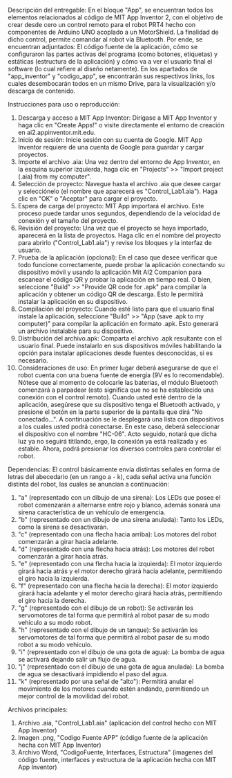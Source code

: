 Descripción del entregable: En el bloque "App", se encuentran todos los elementos relacionados al código de MIT App Inventor 2, con el objetivo de crear desde cero un control remoto para el robot PRT4 hecho con componentes de Arduino UNO acoplado a un MotorShield. La finalidad de dicho control, permite comandar al robot vía Bluetooth. Por ende, se encuentran adjuntados: El código fuente de la aplicación, cómo se configuraron las partes activas del programa (como botones, etiquetas) y estáticas (estructura de la aplicación) y cómo va a ver el usuario final el software (lo cual refiere al diseño netamente). En los apartados de "app_inventor" y "codigo_app", se encontrarán sus respectivos links, los cuales desembocarán todos en un mismo Drive, para la visualización y/o descarga de contenido.

Instrucciones para uso o reproducción:
1. Descarga y acceso a MIT App Inventor: Dirígase a MIT App Inventor y haga clic en "Create Apps!" o visite directamente el entorno de creación en ai2.appinventor.mit.edu.
2. Inicio de sesión: Inicie sesión con su cuenta de Google. MIT App Inventor requiere de una cuenta de Google para guardar y cargar proyectos.
3. Importe el archivo .aia: Una vez dentro del entorno de App Inventor, en la esquina superior izquierda, haga clic en "Projects" >> "Import project (.aia) from my computer".
4. Selección de proyecto: Navegue hasta el archivo .aia que desee cargar y selecciónelo (el nombre que aparecerá es "Control_Lab1.aia"). Haga clic en "OK" o "Aceptar" para cargar el proyecto.
5. Espera de carga del proyecto: MIT App importará el archivo. Este proceso puede tardar unos segundos, dependiendo de la velocidad de conexión y el tamaño del proyecto. 
6. Revisión del proyecto: Una vez que el proyecto se haya importado, aparecerá en la lista de proyectos. Haga clic en el nombre del proyecto para abrirlo ("Control_Lab1.aia") y revise los bloques y la interfaz de usuario.
7. Prueba de la aplicación (opcional): En el caso que desee verificar que todo funcione correctamente, puede probar la aplicación conectando su dispositivo móvil y usando la aplicación Mit AI2 Companion para escanear el código QR y probar la aplicación en tiempo real. O bien, seleccione "Build" >> "Provide QR code for .apk" para compilar la aplicación y obtener un código QR de descarga. Esto le permitirá instalar la aplicación en su dispositivo.
8. Compilación del proyecto: Cuando esté listo para que el usuario final instale la aplicación, seleccione "Build" >> "App (save .apk to my computer)" para compilar la aplicación en formato .apk. Esto generará un archivo instalable para su dispositivo.
9. Distribución del archivo.apk: Comparta el archivo .apk resultante con el usuario final. Puede instalarlo en sus dispositivos móviles habilitando la opción para instalar aplicaciones desde fuentes desconocidas, si es necesario.
10. Consideraciones de uso: En primer lugar deberá asegurarse de que el robot cuenta con una buena fuente de energía (9V es lo recomendable). Nótese que al momento de colocarle las baterias, el módulo Bluetooth comenzará a parpadear (esto significa que no se ha establecido una conexión con el control remoto). Cuando usted esté dentro de la aplicación, asegúrese que su dispositivo tenga el Bluetooth activado, y presione el botón en la parte superior de la pantalla que dirá "No conectado...". A continuación se le desplegará una lista con dispositivos a los cuales usted podrá conectarse. En este caso, deberá seleccionar el dispositivo con el nombre "HC-06". Acto seguido, notará que dicha luz ya no seguirá titilando, ergo, la conexión ya está realizada y es estable. Ahora, podrá presionar los diversos controles para controlar el robot.

Dependencias: El control básicamente envía distintas señales en forma de letras del abecedario (en un rango a - k), cada señal activa una función distinta del robot, las cuales se anuncian a continuación: 
1. "a" (representado con un dibujo de una sirena): Los LEDs que posee el robot comenzarán a alternarse entre rojo y blanco, además sonará una sirena característica de un vehículo de emergencia.
2. "b" (representado con un dibujo de una sirena anulada): Tanto los LEDs, como la sirena se desactivarán. 
3. "c" (representado con una flecha hacia arriba): Los motores del robot comenzarán a girar hacia adelante.
4. "d" (representado con una flecha hacia atrás): Los motores del robot comenzarán a girar hacia atrás.
5. "e" (representado con una flecha hacia la izquierda): El motor izquierdo girará hacia atrás y el motor derecho girará hacia adelante, permitiendo el giro hacia la izquierda.
6. "f" (representado con una flecha hacia la derecha): El motor izquierdo girará hacia adelante y el motor derecho girará hacia atrás, permitiendo el giro hacia la derecha.
7. "g" (representado con el dibujo de un robot): Se activarán los servomotores de tal forma que permitirá al robot pasar de su modo vehículo a su modo robot.
8. "h" (representado con el dibujo de un tanque): Se activarán los servomotores de tal forma que permitirá al robot pasar de su modo robot a su modo vehículo.
9. "i" (representado con el dibujo de una gota de agua): La bomba de agua se activará dejando salir un flujo de agua.
10. "j" (representado con el dibujo de una gota de agua anulada): La bomba de agua se desactivará impidiendo el paso del agua. 
11. "k" (representado por una señal de "alto"): Permitirá anular el movimiento de los motores cuando estén andando, permitiendo un mejor control de la movilidad del robot. 

Archivos principales: 
1. Archivo .aia, "Control_Lab1.aia" (aplicación del control hecho con MIT App Inventor)
2. Imagen .png, "Codigo Fuente APP" (código fuente de la aplicación hecha con MIT App Inventor)
3. Archivo Word, "CodigoFuente, Interfaces, Estructura" (imagenes del código fuente, interfaces y estructura de la aplicación hecha con MIT App Inventor)
